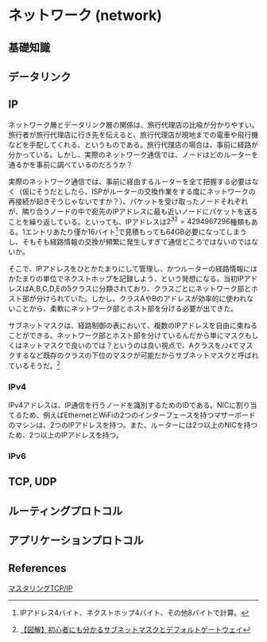 # ネットワーク (network)

## 基礎知識

## データリンク

## IP

ネットワーク層とデータリンク層の関係は、旅行代理店の比喩が分かりやすい。旅行者が旅行代理店に行き先を伝えると、旅行代理店が現地までの電車や飛行機などを手配してくれる、というものである。旅行代理店の場合は、事前に経路が分かっている。しかし、実際のネットワーク通信では、ノードはどのルーターを通るかを事前に調べているのだろうか？

実際のネットワーク通信では、事前に経由するルーターを全て把握する必要はなく（仮にそうだとしたら、ISPがルーターの交換作業をする度にネットワークの再接続が起きそうじゃないですか？）、パケットを受け取ったノードそれぞれが、隣り合うノードの中で宛先のIPアドレスに最も近いノードにパケットを送ることを繰り返している。といっても、IPアドレスは$2^{32} = 4294967296$種類もある。1エントリあたり僅か16バイト[^16byte]で見積もっても64GB必要になってしまうし、そもそも経路情報の交換が頻繁に発生しすぎて通信どころではないのではないか。

[^16byte]: IPアドレス4バイト、ネクストホップ4バイト、その他8バイトで計算。

そこで、IPアドレスをひとかたまりにして管理し、かつルーターの経路情報にはかたまりの単位でネクストホップを記録しよう、という発想になる。当初IPアドレスはA,B,C,D,Eの5クラスに分類されており、クラスごとにネットワーク部とホスト部が分けられていた。しかし、クラスAやBのアドレスが効率的に使われないことから、柔軟にネットワーク部とホスト部を分ける必要が出てきた。

<!-- クラスAアドレスって誰が使う予定だったんだろう？現在の常識から考えると、政府機関などでも流石に1600万近いアドレスを1箇所で使えないと思うんだけど... -->

サブネットマスクは、経路制御の表において、複数のIPアドレスを自由に束ねることができる。ネットワーク部とホスト部を分けているんだから単にマスクもしくはネットマスクで良いのでは？というのは良い視点で、Aクラスを`/24`でマスクするなど既存のクラスの下位のマスクが可能だからサブネットマスクと呼ばれているそうだ。[^milestone-of-se_subnet]

[^milestone-of-se_subnet]: [【図解】初心者にも分かるサブネットマスクとデフォルトゲートウェイ](https://milestone-of-se.nesuke.com/nw-basic/ip/subnet-mask-and-default-gateway/)

<!-- ルーティングの工夫 -->

### IPv4

IPv4アドレスは、IP通信を行うノードを識別するためのIDである。NICに割り当てるため、例えばEthernetとWiFiの2つのインターフェースを持つマザーボードのマシンは、2つのIPアドレスを持つ。また、ルーターには2つ以上のNICを持つため、2つ以上のIPアドレスを持つ。


<!-- サブネットマスクの歴史 -->

<!-- https://milestone-of-se.nesuke.com/nw-basic/ip/subnet-mask-and-default-gateway/ -->

<!-- 1人1つIPアドレスを持っていた日本の会社の話 -->

<!-- > [!NOTE] キリ番のIPアドレスってどうやって取得してるの？ -->

### IPv6

<!-- > [!NOTE] IPv4は繋がらないのにIPv6は繋がる事象ってなぜ起きるの？ -->

<!-- https://x.com/xhiroga/status/1731655265290981481 -->

<!-- > [!NOTE] IPアドレスの開示請求とIPv6って関係ある？ -->

## TCP, UDP

## ルーティングプロトコル

<!-- > [!NOTE] BGPを自分で取得するには？ -->

## アプリケーションプロトコル

## References

[マスタリングTCP/IP](https://amzn.to/3x7Mq7z)
